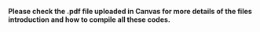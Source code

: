 **Please check the .pdf file uploaded in Canvas for more details of the files introduction and how to compile all these codes.**
